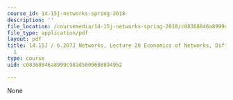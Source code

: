 ```yaml
---
course_id: 14-15j-networks-spring-2018
description: ''
file_location: /coursemedia/14-15j-networks-spring-2018/c08368846a8999c98ad5009688894952_MIT14_15JS18_lec20.pdf
file_type: application/pdf
layout: pdf
title: 14.15J / 6.207J Networks, Lecture 20 Economics of Networks, Diffusion Part
  1
type: course
uid: c08368846a8999c98ad5009688894952

---
```

None